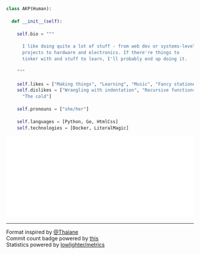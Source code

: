 ```py
class AKP(Human):

  def __init__(self):

    self.bio = """

      I like doing quite a lot of stuff - from web dev or systems-level
      projects to hardware and electronics. If there're things to
      tinker with and stuff to learn, I'll probably end up doing it.
    
    """

    self.likes = ["Making things", "Learning", "Music", "Fancy stationery"]
    self.dislikes = ["Wrangling with indentation", "Recursive functions",
      "The cold"]

    self.pronouns = ["she/her"]

    self.languages = [Python, Go, HtmlCss]
    self.technologies = [Docker, LiteralMagic]
```

<p align="center">
  <img src="https://raw.githubusercontent.com/codemicro/codemicro/master/github-metrics.svg">
</p>

---
<!--Banner photo by [Jack Ward](https://unsplash.com/@jackward) on [Unsplash](https://unsplash.com/s/photos/forest-mountain)<br>-->
Format inspired by [@Thaiane](https://github.com/Thaiane)<br>
Commit count badge powered by [this](https://github.com/codemicro/githubCommitInfo)<br>
Statistics powered by [lowlighter/metrics](https://github.com/lowlighter/metrics)
